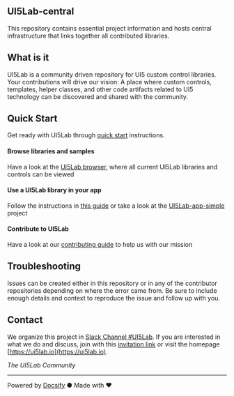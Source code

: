 ## UI5Lab-central
This repository contains essential project information and hosts central infrastructure that links together all contributed libraries.

## What is it

UI5Lab is a community driven repository for UI5 custom control libraries. Your contributions will drive our vision: A place where custom controls, templates, helper classes, and other code artifacts related to UI5 technology can be discovered and shared with the community. 

## Quick Start

Get ready with UI5Lab through [quick start](docs/general/quick_start.md) instructions.

#### Browse libraries and samples

Have a look at the [UI5Lab browser](https://ui5lab.io/browser), where all current UI5Lab libraries and controls can be viewed

#### Use a UI5Lab library in your app

Follow the instructions in [this guide](docs/how_to/consume_library.md) or take a look at the [UI5Lab-app-simple](https://github.com/UI5Lab/UI5Lab-app-simple) project 

#### Contribute to UI5Lab

Have a look at our [contributing guide](docs/how_to/contribute_ui5lab.md) to help us with our mission

## Troubleshooting

Issues can be created either in this repository or in any of the contributor repositories depending on where the error came from.
Be sure to include enough details and context to reproduce the issue and follow up with you. 

## Contact

We organize this project in [Slack Channel #UI5Lab](https://openui5.slack.com/messages/UI5lab).
If you are interested in what we do and discuss, join with this [invitation link](http://slackui5invite.herokuapp.com/) or visit the homepage [https://ui5lab.io](https://ui5lab.io).

*The UI5Lab Community*

---
Powered by [Docsify](https://docsify.js.org/) ● Made with ❤️
